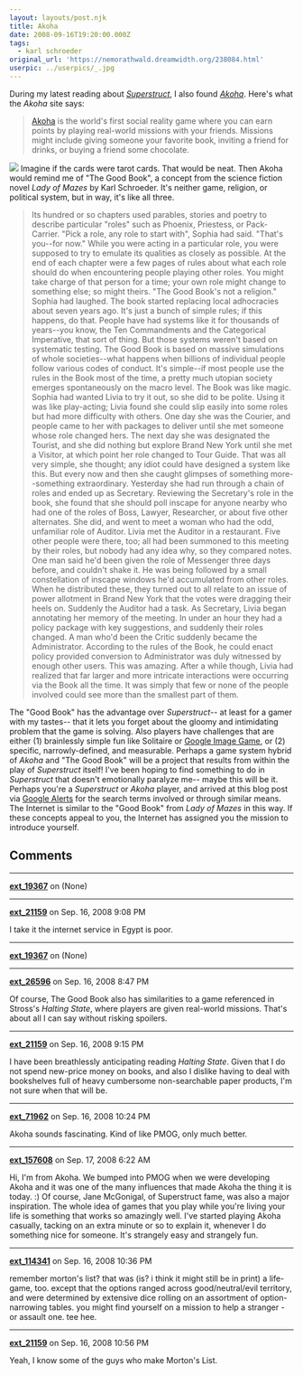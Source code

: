 ```yaml
---
layout: layouts/post.njk
title: Akoha
date: 2008-09-16T19:20:00.000Z
tags: 
  - karl schroeder
original_url: 'https://nemorathwald.dreamwidth.org/238084.html'
userpic: ../userpics/_.jpg
---
```

During my latest reading about [_Superstruct_](http://www.superstructgame.org/), I also found [_Akoha_](http://akoha.com/). Here's what the _Akoha_ site says:

> [Akoha](http://akoha.com/) is the world's first social reality game where you can earn points by playing real-world missions with your friends. Missions might include giving someone your favorite book, inviting a friend for drinks, or buying a friend some chocolate.

![](http://static.akoha.com/site/images/comic.jpg) Imagine if the cards were tarot cards. That would be neat. Then Akoha would remind me of "The Good Book", a concept from the science fiction novel _Lady of Mazes_ by Karl Schroeder. It's neither game, religion, or political system, but in way, it's like all three.

> Its hundred or so chapters used parables, stories and poetry to describe particular "roles" such as Phoenix, Priestess, or Pack-Carrier. "Pick a role, any role to start with", Sophia had said. "That's you--for now." While you were acting in a particular role, you were supposed to try to emulate its qualities as closely as possible. At the end of each chapter were a few pages of rules about what each role should do when encountering people playing other roles. You might take charge of that person for a time; your own role might change to something else; so might theirs. "The Good Book's not a religion." Sophia had laughed. The book started replacing local adhocracies about seven years ago. It's just a bunch of simple rules; if this happens, do that. People have had systems like it for thousands of years--you know, the Ten Commandments and the Categorical Imperative, that sort of thing. But those systems weren't based on systematic testing. The Good Book is based on massive simulations of whole societies--what happens when billions of individual people follow various codes of conduct. It's simple--if most people use the rules in the Book most of the time, a pretty much utopian society emerges spontaneously on the macro level. The Book was like magic. Sophia had wanted Livia to try it out, so she did to be polite. Using it was like play-acting; Livia found she could slip easily into some roles but had more difficulty with others. One day she was the Courier, and people came to her with packages to deliver until she met someone whose role changed hers. The next day she was designated the Tourist, and she did nothing but explore Brand New York until she met a Visitor, at which point her role changed to Tour Guide. That was all very simple, she thought; any idiot could have designed a system like this. But every now and then she caught glimpses of something more--something extraordinary. Yesterday she had run through a chain of roles and ended up as Secretary. Reviewing the Secretary's role in the book, she found that she should poll inscape for anyone nearby who had one of the roles of Boss, Lawyer, Researcher, or about five other alternates. She did, and went to meet a woman who had the odd, unfamiliar role of Auditor. Livia met the Auditor in a restaurant. Five other people were there, too; all had been summoned to this meeting by their roles, but nobody had any idea why, so they compared notes. One man said he'd been given the role of Messenger three days before, and couldn't shake it. He was being followed by a small constellation of inscape windows he'd accumulated from other roles. When he distributed these, they turned out to all relate to an issue of power allotment in Brand New York that the votes were dragging their heels on. Suddenly the Auditor had a task. As Secretary, Livia began annotating her memory of the meeting. In under an hour they had a policy package with key suggestions, and suddenly their roles changed. A man who'd been the Critic suddenly became the Administrator. According to the rules of the Book, he could enact policy provided conversion to Administrator was duly witnessed by enough other users. This was amazing. After a while though, Livia had realized that far larger and more intricate interactions were occurring via the Book all the time. It was simply that few or none of the people involved could see more than the smallest part of them.

The "Good Book" has the advantage over _Superstruct_\-- at least for a gamer with my tastes-- that it lets you forget about the gloomy and intimidating problem that the game is solving. Also players have challenges that are either (1) brainlessly simple fun like Solitaire or [Google Image Game](http://images.google.com/imagelabeler/), or (2) specific, narrowly-defined, and measurable. Perhaps a game system hybrid of _Akoha_ and "The Good Book" will be a project that results from within the play of _Superstruct_ itself! I've been hoping to find something to do in _Superstruct_ that doesn't emotionally paralyze me-- maybe this will be it. Perhaps you're a _Superstruct_ or _Akoha_ player, and arrived at this blog post via [Google Alerts](http://www.google.com/alerts) for the search terms involved or through similar means. The Internet is similar to the "Good Book" from _Lady of Mazes_ in this way. If these concepts appeal to you, the Internet has assigned you the mission to introduce yourself.

## Comments

---

**[ext_19367](https://www.dreamwidth.org/users/ext_19367)** on (None)



---

**[ext_21159](https://www.dreamwidth.org/users/ext_21159)** on Sep. 16, 2008 9:08 PM

I take it the internet service in Egypt is poor.

---

**[ext_19367](https://www.dreamwidth.org/users/ext_19367)** on (None)



---

**[ext_26596](https://www.dreamwidth.org/users/ext_26596)** on Sep. 16, 2008 8:47 PM

Of course, The Good Book also has similarities to a game referenced in Stross's _Halting State_, where players are given real-world missions. That's about all I can say without risking spoilers.

---

**[ext_21159](https://www.dreamwidth.org/users/ext_21159)** on Sep. 16, 2008 9:15 PM

I have been breathlessly anticipating reading _Halting State_. Given that I do not spend new-price money on books, and also I dislike having to deal with bookshelves full of heavy cumbersome non-searchable paper products, I'm not sure when that will be.

---

**[ext_71962](https://www.dreamwidth.org/users/ext_71962)** on Sep. 16, 2008 10:24 PM

Akoha sounds fascinating. Kind of like PMOG, only much better.

---

**[ext_157608](https://www.dreamwidth.org/users/ext_157608)** on Sep. 17, 2008 6:22 AM

Hi, I'm from Akoha. We bumped into PMOG when we were developing Akoha and it was one of the many influences that made Akoha the thing it is today. :) Of course, Jane McGonigal, of Superstruct fame, was also a major inspiration. The whole idea of games that you play while you're living your life is something that works so amazingly well. I've started playing Akoha casually, tacking on an extra minute or so to explain it, whenever I do something nice for someone. It's strangely easy and strangely fun.

---

**[ext_114341](https://www.dreamwidth.org/users/ext_114341)** on Sep. 16, 2008 10:36 PM

remember morton's list? that was (is? i think it might still be in print) a life-game, too. except that the options ranged across good/neutral/evil territory, and were determined by extensive dice rolling on an assortment of option-narrowing tables. you might find yourself on a mission to help a stranger - or assault one. tee hee.

---

**[ext_21159](https://www.dreamwidth.org/users/ext_21159)** on Sep. 16, 2008 10:56 PM

Yeah, I know some of the guys who make Morton's List.
